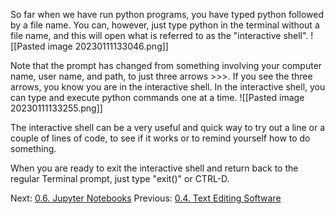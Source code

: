 So far when we have run python programs, you have typed python followed by a file name. You can, however, just type python in the terminal without a file name, and this will open what is referred to as the "interactive shell".
![[Pasted image 20230111133046.png]]

Note that the prompt has changed from something involving your computer name, user name, and path, to just three arrows >>>. If you see the three arrows, you know you are in the interactive shell. In the interactive shell, you can type and execute python commands one at a time.
![[Pasted image 20230111133255.png]]

The interactive shell can be a very useful and quick way to try out a line or a couple of lines of code, to see if it works or to remind yourself how to do something.

When you are ready to exit the interactive shell and return back to the regular Terminal prompt, just type "exit()" or CTRL-D.

Next: [0.6. Jupyter Notebooks](0.6.%20Jupyter%20Notebooks.md)
Previous: [0.4. Text Editing Software](0.4.%20Text%20Editing%20Software.md)